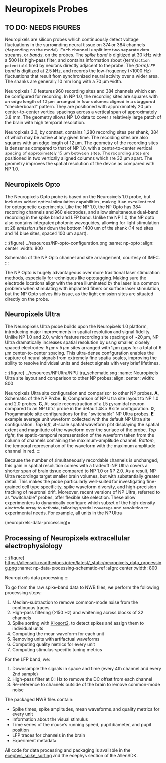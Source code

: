 # Neuropixels Probes

## TO DO: NEEDS FIGURES

Neuropixels are silicon probes which continuously detect voltage fluctuations in the surrounding neural tissue on 374 or 384 channels (depending on the model). Each channel is split into two separate data streams, or *bands*, on the probes. The *spike band* is digitized at 30 kHz with a 500 Hz high-pass filter, and contains information about {term}`action potential`s fired by neurons directly adjacent to the probe. The *{term}`LFP` band* is digitized at 2.5 kHz, and records the low-frequency (<1000 Hz) fluctuations that result from synchronized neural activity over a wider area. The shanks are generally 10 mm long with a 70 µm width.

Neuropixels 1.0 features 960 recording sites and 384 channels which can be configured for recording. In NP 1.0, the recording sites are squares with an edge length of 12 µm, arranged in four columns aligned in a staggered "checkerboard" pattern. They are positioned with approximately 20 µm center-to-center vertical spacings across a vertical span of approximately 3.8 mm. The geometry allows NP 1.0 data to cover a relatively large patch of the brain with high temporal resolution.

Neuropixels 2.0, by contrast, contains 1,280 recording sites per shank, 384 of which may be active at any given time. The recording sites are also squares with an edge length of 12 µm. The geometry of the recording sites is denser as compared to that of NP 1.0, with a center-to-center vertical spacing of approximately 15 µm between sites. The recording sites are positioned in two vertically aligned columns which are 32 µm apart. The geometry improves the spatial resolution of the device as compared with NP 1.0.

## Neuropixels Opto

The Neuropixels Opto probe is based on the Neuropixels 1.0 probe, but includes added optical stimulation capabilities, making it an excellent tool for optogenetic experiments. Like the NP 1.0, the NP Opto has 384 recording channels and 960 electrodes, and allow simultaneous dual-band recording in the spike band and LFP band. Unlike the NP 1.0, the NP opto also contains integrated photonic waveguides, allowing for light stimulation at 28 *emission sites* down the bottom 1400 um of the shank (14 red sites and 14 blue sites, spaced 100 um apart).

:::{figure} ../resources/NP-opto-configuration.png
:name: np-opto
:align: center
:width: 800

Schematic of the NP Opto channel and site arrangement, courtesy of IMEC.
:::

The NP Opto is hugely advantageous over more traditional laser stimulation methods, especially for techniques like optotagging. Making sure the electrode locations align with the area illuminated by the laser is a common problem when stimulating with implanted fibers or surface laser stimulation, but the NP Opto solves this issue, as the light emission sites are situated directly on the probe.

## Neuropixels Ultra

The Neuropixels Ultra probe builds upon the Neuropixels 1.0 platform, introducing major improvements in spatial resolution and signal fidelity. Unlike NP 1.0 and 2.0, which feature recording site spacings of ~20 $\mu$m, NP Ultra dramatically increases spatial resolution by using smaller, closely spaced electrodes: 5 $\mu$m × 5 $\mu$m sites arranged with 1 $\mu$m gaps for a total of 6 $\mu$m center-to-center spacing. This ultra-dense configuration enables the capture of neural signals from extremely fine spatial scales, improving the ability to resolve individual units and detect signals with very brief lifetimes.

:::{figure} ../resources/NPUltra/NPUltra_schematic.png
:name: Neuropixels Ultra site layout and comparison to other NP probes
:align: center
:width: 800

Neuropixels Ultra site configuration and comparison to other NP probes. __A__, Schematic of the NP Probe. __B__, Comparison of NP Ultra site layout to NP 1.0 and 2.0 probes. __C__, At-scale reconstruction of a L5 pyramidal neuron compared to an NP Ultra probe in the default 48 x 8 site configuration. __D__, Progammable site configurations for the "switchable" NP Ultra probes. __E__ example average unit waveform collected with the default NP Ultra site configuration. *Top left*, at-scale spatial waveform plot displaying the spatial extent and magnitude of the waveform over the surface of the probe. *Top right*, the spatio-temporal representation of the waveform taken from the column of channels containing the maximum-amplitude channel. *Bottom*, the temporal represenation of the waveform with the maximum amplitude channel in red. 
:::

Because the number of simultaneously recordable channels is unchanged, this gain in spatial resolution comes with a tradeoff: NP Ultra covers a shorter span of brain tissue compared to NP 1.0 or NP 2.0. As a result, NP Ultra recordings target smaller brain volumes, but with substantially greater detail. This makes the probe particularly well-suited for investigating fine-grained cell type specificity, spike waveform diversity, and high-precision tracking of neuronal drift. Moreover, recent versions of NP Ultra, referred to as “switchable” probes, offer flexible site selection. These allow experimenters to dynamically configure which subset of the high-density electrode array to activate, tailoring spatial coverage and resolution to experimental needs. For example, all units in the NP Ultra

(neuropixels-data-processing)=
## Processing of Neuropixels extracellular electrophysiology

:::{figure} https://allensdk.readthedocs.io/en/latest/_static/neuropixels_data_processing.png
:name: np-data-processing-schematic-ref
:align: center
:width: 800

Neuropixels data processing
:::

To go from the raw spike-band data to NWB files, we perform the following processing steps:

1. Median-subtraction to remove common-mode noise from the continuous traces
2. High-pass filtering (>150 Hz) and whitening across blocks of 32 channels
3. Spike sorting with [Kilosort2](https://github.com/MouseLand/Kilosort), to
   detect spikes and assign them to individual units
4. Computing the mean waveform for each unit
5. Removing units with artifactual waveforms
6. Computing quality metrics for every unit
7. Computing stimulus-specific tuning metrics

For the LFP band, we:

1. Downsample the signals in space and time (every 4th channel and every 2nd sample)
2. High-pass filter at 0.1 Hz to remove the DC offset from each channel
3. Re-reference to channels outside of the brain to remove common-mode noise

The packaged NWB files contain:

* Spike times, spike amplitudes, mean waveforms, and quality metrics for every unit
* Information about the visual stimulus
* Time series of the mouse’s running speed, pupil diameter, and pupil position
* LFP traces for channels in the brain
* Experiment metadata

All code for data processing and packaging is available in the
[ecephys_spike_sorting](https://github.com/alleninstitute/ecephys_spike_sorting)
and the ecephys section of the AllenSDK.